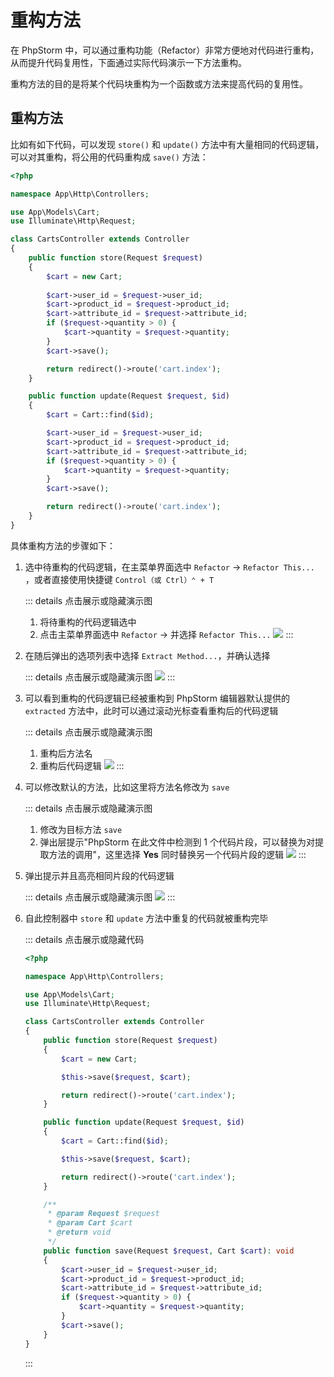 # 重构方法

在 PhpStorm 中，可以通过重构功能（Refactor）非常方便地对代码进行重构，从而提升代码复用性，下面通过实际代码演示一下方法重构。

重构方法的目的是将某个代码块重构为一个函数或方法来提高代码的复用性。

## 重构方法

比如有如下代码，可以发现 `store()` 和 `update()` 方法中有大量相同的代码逻辑，可以对其重构，将公用的代码重构成 `save()` 方法：

```php {14-20,29-35}
<?php

namespace App\Http\Controllers;

use App\Models\Cart;
use Illuminate\Http\Request;

class CartsController extends Controller
{
    public function store(Request $request)
    {
        $cart = new Cart;
        
        $cart->user_id = $request->user_id;
        $cart->product_id = $request->product_id;
        $cart->attribute_id = $request->attribute_id;
        if ($request->quantity > 0) {
            $cart->quantity = $request->quantity;
        }
        $cart->save();

        return redirect()->route('cart.index');
    }

    public function update(Request $request, $id)
    {
        $cart = Cart::find($id);

        $cart->user_id = $request->user_id;
        $cart->product_id = $request->product_id;
        $cart->attribute_id = $request->attribute_id;
        if ($request->quantity > 0) {
            $cart->quantity = $request->quantity;
        }
        $cart->save();

        return redirect()->route('cart.index');
    }
}
```

具体重构方法的步骤如下：

1. 选中待重构的代码逻辑，在主菜单界面选中 `Refactor` -> `Refactor This...`
   ，或者直接使用快捷键 `Control（或 Ctrl）⌃ + T`

   ::: details 点击展示或隐藏演示图
   1. 将待重构的代码逻辑选中
   2. 点击主菜单界面选中 `Refactor` -> 并选择 `Refactor This...`
      ![](images/refactoring-for-introduce-method/refactor-introduce-method-step1.png)
      ::: 

2. 在随后弹出的选项列表中选择 `Extract Method...`，并确认选择

   ::: details 点击展示或隐藏演示图
   ![](images/refactoring-for-introduce-method/refactor-introduce-method-step2.png)
   :::

3. 可以看到重构的代码逻辑已经被重构到 PhpStorm 编辑器默认提供的 `extracted` 方法中，此时可以通过滚动光标查看重构后的代码逻辑 

   ::: details 点击展示或隐藏演示图
   1. 重构后方法名
   2. 重构后代码逻辑
   ![](images/refactoring-for-introduce-method/refactor-introduce-method-step3.png)
   :::

4. 可以修改默认的方法，比如这里将方法名修改为 `save` 

   ::: details 点击展示或隐藏演示图
   1. 修改为目标方法 `save`
   2. 弹出层提示"PhpStorm 在此文件中检测到 1 个代码片段，可以替换为对提取方法的调用"，这里选择 **Yes** 同时替换另一个代码片段的逻辑
   ![](images/refactoring-for-introduce-method/refactor-introduce-method-step4.png)
   :::

5. 弹出提示并且高亮相同片段的代码逻辑

   ::: details 点击展示或隐藏演示图
   ![](images/refactoring-for-introduce-method/refactor-introduce-method-step5.png)
   :::

6. 自此控制器中 `store` 和 `update` 方法中重复的代码就被重构完毕

   ::: details 点击展示或隐藏代码
   ```php {14,23,28-42}
   <?php
   
   namespace App\Http\Controllers;
   
   use App\Models\Cart;
   use Illuminate\Http\Request;
   
   class CartsController extends Controller
   {
       public function store(Request $request)
       {
           $cart = new Cart;
   
           $this->save($request, $cart);
   
           return redirect()->route('cart.index');
       }
   
       public function update(Request $request, $id)
       {
           $cart = Cart::find($id);
   
           $this->save($request, $cart);
   
           return redirect()->route('cart.index');
       }
   
       /**
        * @param Request $request
        * @param Cart $cart
        * @return void
        */
       public function save(Request $request, Cart $cart): void
       {
           $cart->user_id = $request->user_id;
           $cart->product_id = $request->product_id;
           $cart->attribute_id = $request->attribute_id;
           if ($request->quantity > 0) {
               $cart->quantity = $request->quantity;
           }
           $cart->save();
       }
   }
   ```
   :::
